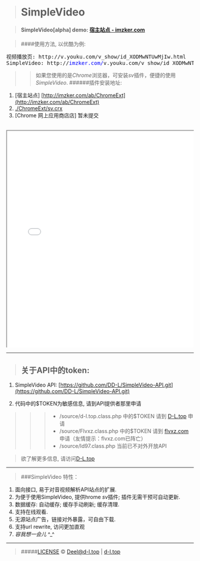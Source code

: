 ># SimpleVideo

>#### SimpleVideo[alpha] demo: [宿主站点 - imzker.com](http://www.imzker.com)

>####使用方法, 以优酷为例:
<pre>
视频播放页: http://v.youku.com/v_show/id_XODMwNTUwMjIw.html
SimpleVideo: http://<font color="blue">imzker.com/</font>v.youku.com/v_show/id_XODMwNTUwMjIw.html
</pre>
>> 如果您使用的是*Chrome*浏览器，可安装*sv*插件，便捷的使用*SimpleVideo*.
>> ######插件安装地址: 
1. [宿主站点] [http://imzker.com/ab/ChromeExt](http://imzker.com/ab/ChromeExt)
2. [./ChromeExt/sv.crx](./ChromeExt/sv.crx)
3. [Chrome 网上应用商店店] 暂未提交

<pre>
<div style="height:600px">
<iframe src="./ChromeExtenstion-dev/sv/options.htm" width="100%" height="100%"> </iframe>
<div>
</pre>

--------------------------------------------------------

>## 关于API中的token:
>>
1. SimpleVideo API: [https://github.com/DD-L/SimpleVideo-API.git](https://github.com/DD-L/SimpleVideo-API.git)

>>
2. 代码中的$TOKEN为敏感信息, 请到API提供者那里申请

>>>* /source/d-l.top.class.php 中的$TOKEN 请到 [D-L.top](http://d-l.top) 申请
>>>* /source/Flvxz.class.php 中的$TOKEN 请到 [flvxz.com](http://www.flvxz.com) 申请（友情提示：flvxz.com已阵亡）
>>>* /source/Id97.class.php 当前已不对外开放API

> 欲了解更多信息, 请访问[D-L.top](http://d-l.top)

-------------------------------------------------------

> ###SimpleVideo 特性：
>> 
1. 面向接口, 易于对音视频解析API站点的扩展.
2. 为便于使用SimpleVideo, 提供hrome *sv*插件; 插件无需干预可自动更新.
3. 数据缓存: 自动缓存; 缓存手动刷新; 缓存清理.
4. 支持在线观看.
5. 无源站点广告，链接对外暴露，可自由下载.
6. 支持url rewrite, 访问更加直观
7. *容我想一会儿* ^_^

---------------------------------------------------------

> #####[LICENSE](./LICENSE)
&copy; Deel@d-l.top | [d-l.top](http://d-l.top)
